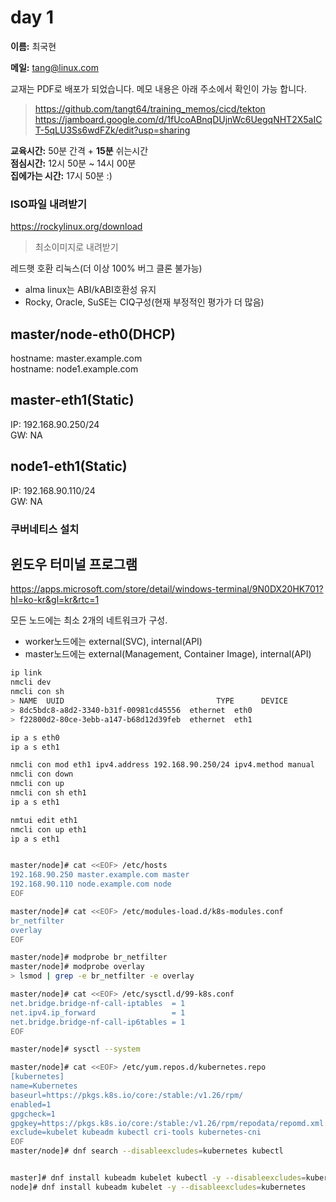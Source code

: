# day 1

__이름:__ 최국현

__메일:__ <tang@linux.com>


교재는 PDF로 배포가 되었습니다. 메모 내용은 아래 주소에서 확인이 가능 합니다.
>https://github.com/tangt64/training_memos/cicd/tekton
>https://jamboard.google.com/d/1fUcoABnqDUjnWc6UegqNHT2X5aICT-5qLU3Ss6wdFZk/edit?usp=sharing

__교육시간:__ 50분 간격 + __15분__ 쉬는시간<br/>
__점심시간:__ 12시 50분 ~ 14시 00분<br/>
__집에가는 시간:__ 17시 50분 :)<br/>

### ISO파일 내려받기

https://rockylinux.org/download
>최소이미지로 내려받기

레드햇 호환 리눅스(더 이상 100% 버그 클론 불가능)
- alma linux는 ABI/kABI호환성 유지
- Rocky, Oracle, SuSE는 CIQ구성(현재 부정적인 평가가 더 많음)


master/node-eth0(DHCP)
---
hostname: master.example.com<br/>
hostname: node1.example.com

master-eth1(Static)
---
IP: 192.168.90.250/24<br/>
GW: NA

node1-eth1(Static)
---
IP: 192.168.90.110/24<br/>
GW: NA


### 쿠버네티스 설치

윈도우 터미널 프로그램
---
https://apps.microsoft.com/store/detail/windows-terminal/9N0DX20HK701?hl=ko-kr&gl=kr&rtc=1

모든 노드에는 최소 2개의 네트워크가 구성.

- worker노드에는 external(SVC), internal(API)
- master노드에는 external(Management, Container Image), internal(API)


```bash
ip link
nmcli dev
nmcli con sh
> NAME  UUID                                  TYPE      DEVICE                                                               eth0  
> 8dc5bdc8-a8d2-3340-b31f-00981cd45556  ethernet  eth0                                                                 eth1  
> f22800d2-80ce-3ebb-a147-b68d12d39feb  ethernet  eth1   

ip a s eth0
ip a s eth1

nmcli con mod eth1 ipv4.address 192.168.90.250/24 ipv4.method manual
nmcli con down
nmcli con up 
nmcli con sh eth1
ip a s eth1    

nmtui edit eth1
nmcli con up eth1
ip a s eth1


master/node]# cat <<EOF> /etc/hosts
192.168.90.250 master.example.com master
192.168.90.110 node.example.com node
EOF

master/node]# cat <<EOF> /etc/modules-load.d/k8s-modules.conf
br_netfilter
overlay
EOF

master/node]# modprobe br_netfilter
master/node]# modprobe overlay
> lsmod | grep -e br_netfilter -e overlay

master/node]# cat <<EOF> /etc/sysctl.d/99-k8s.conf
net.bridge.bridge-nf-call-iptables  = 1
net.ipv4.ip_forward                 = 1
net.bridge.bridge-nf-call-ip6tables = 1
EOF

master/node]# sysctl --system

master/node]# cat <<EOF> /etc/yum.repos.d/kubernetes.repo
[kubernetes]
name=Kubernetes
baseurl=https://pkgs.k8s.io/core:/stable:/v1.26/rpm/
enabled=1
gpgcheck=1
gpgkey=https://pkgs.k8s.io/core:/stable:/v1.26/rpm/repodata/repomd.xml.key
exclude=kubelet kubeadm kubectl cri-tools kubernetes-cni
EOF
master/node]# dnf search --disableexcludes=kubernetes kubectl   


master]# dnf install kubeadm kubelet kubectl -y --disableexcludes=kubernetes
node]# dnf install kubeadm kubelet -y --disableexcludes=kubernetes
```